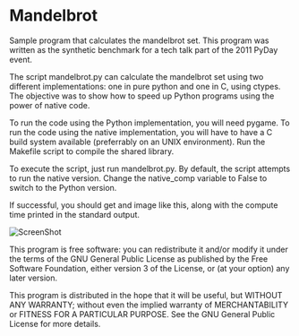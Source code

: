 Mandelbrot
==========

Sample program that calculates the mandelbrot set. This program was written
as the synthetic benchmark for a tech talk part of the 2011 PyDay event.

The script mandelbrot.py can calculate the mandelbrot set using two 
different implementations: one in pure python and one in C, using ctypes.
The objective was to show how to speed up Python programs using the power
of native code.

To run the code using the Python implementation, you will need pygame. To 
run the code using the native implementation, you will have to have a C
build system available (preferrably on an UNIX environment). Run the
Makefile script to compile the shared library.

To execute the script, just run mandelbrot.py. By default, the script 
attempts to run the native version. Change the native_comp variable to False
to switch to the Python version.

If successful, you should get and image like this, along with the compute time printed in the standard output.

![ScreenShot](https://raw.github.com/alesegovia/mandelbrot/master/out.png)

This program is free software: you can redistribute it and/or modify
it under the terms of the GNU General Public License as published by
the Free Software Foundation, either version 3 of the License, or
(at your option) any later version.

This program is distributed in the hope that it will be useful, but 
WITHOUT ANY WARRANTY; without even the implied warranty of
MERCHANTABILITY or FITNESS FOR A PARTICULAR PURPOSE.  See the
GNU General Public License for more details.

